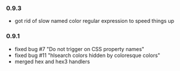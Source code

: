 ### 0.9.3

  - got rid of slow named color regular expression to speed things up

### 0.9.1

  - fixed bug #7 "Do not trigger on CSS property names"
  - fixed bug #11 "hlsearch colors hidden by coloresque colors"
  - merged hex and hex3 handlers

